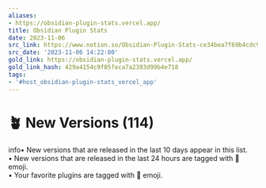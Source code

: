 ```yaml
---
aliases:
- https://obsidian-plugin-stats.vercel.app/
title: Obsidian Plugin Stats
date: 2023-11-06
src_link: https://www.notion.so/Obsidian-Plugin-Stats-ce34bea7f69b4cdc95ac365fc542b8cd
src_date: '2023-11-06 14:22:00'
gold_link: https://obsidian-plugin-stats.vercel.app/
gold_link_hash: 429a4154c9f05feca7a2393d99b4e718
tags:
- '#host_obsidian-plugin-stats_vercel_app'
---
```


🪴 New Versions (114)
====================

info• New versions that are released in the last 10 days appear in this list.  
• New versions that are released in the last 24 hours are tagged with 🥳 emoji.  
• Your favorite plugins are tagged with 🤩 emoji.